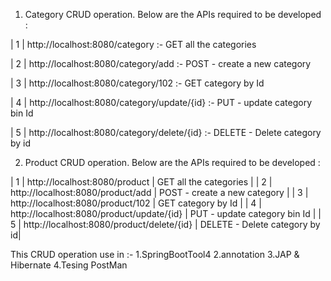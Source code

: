 1) Category CRUD operation.
Below are the APIs required to be developed :




| 1  | http://localhost:8080/category              :- GET all the categories        

| 2  | http://localhost:8080/category/add          :- POST - create a new category  

| 3  | http://localhost:8080/category/102          :- GET category by Id            

| 4  | http://localhost:8080/category/update/{id}  :- PUT - update category bin Id  

| 5  | http://localhost:8080/category/delete/{id}  :- DELETE - Delete category by id



2) Product CRUD operation.
Below are the APIs required to be developed :


| 1  | http://localhost:8080/product               | GET all the categories        |
| 2  | http://localhost:8080/product/add           | POST - create a new category  |
| 3  | http://localhost:8080/product/102           | GET category by Id            |
| 4  | http://localhost:8080/product/update/{id}   | PUT - update category bin Id  |
| 5  | http://localhost:8080/product/delete/{id}   | DELETE - Delete category by id|




This CRUD operation use in :-
1.SpringBootTool4
2.annotation
3.JAP & Hibernate
4.Tesing PostMan
